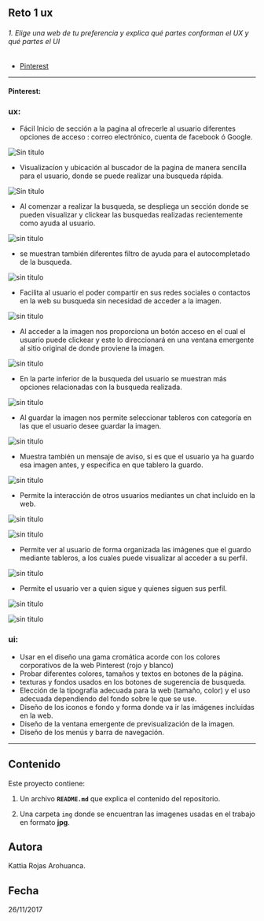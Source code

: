 
## Reto 1 ux

###### 1. Elige una web de tu preferencia y explica qué partes conforman el UX y qué partes el UI

* [Pinterest](https://www.pinterest.es)
___
#### Pinterest:

### ux:
* Fácil Inicio de sección a la pagina al ofrecerle al usuario diferentes opciones de acceso : correo electrónico, cuenta de facebook ó Google.

![Sin titulo](img\1.jpg)
* Visualizacíon y ubicación al buscador de la pagina de manera sencilla  para el usuario, donde se puede realizar una busqueda rápida.

![Sin titulo](img\2.jpg)

* Al comenzar a realizar la busqueda, se despliega un sección donde se pueden visualizar y clickear las  busquedas realizadas recientemente como ayuda al usuario.

![sin titulo](img\3.jpg)
* se muestran también diferentes filtro de ayuda para el autocompletado de la busqueda.

![sin titulo](img\4.jpg)
* Facilita al usuario el poder compartir en sus redes sociales o contactos en la web su busqueda sin necesidad de acceder a la imagen.  

![sin titulo](img\5.jpg)
* Al acceder a la imagen nos proporciona un botón acceso en el cual el usuario puede clickear y este lo direccionará en una ventana emergente al sitio original de donde proviene la imagen.  

![sin titulo](img\6.jpg)  
* En la parte inferior de la busqueda del usuario se muestran más opciones relacionadas con la busqueda realizada.

![sin titulo](img\7.jpg)
* Al guardar la imagen nos permite seleccionar tableros con categoría en las que el usuario desee guardar la imagen.

![sin titulo](img\8.jpg)
* Muestra también un mensaje de aviso, si es que el usuario ya ha guardo esa imagen antes, y especifica en que tablero la guardo.

![sin titulo](img\8a.jpg)
* Permite la interacción de otros usuarios mediantes un chat incluido en la web.

![sin titulo](img\9a.jpg)

![sin titulo](img\9.jpg)
* Permite ver al usuario de forma organizada las imágenes que el guardo mediante tableros, a los cuales puede visualizar al acceder a su perfil.

![sin titulo](img\10.jpg)
* Permite el usuario ver a quien sigue y quienes siguen sus perfil.

![sin titulo](img\11.jpg)

![sin titulo](img\11a.jpg)


### ui:
* Usar en el diseño una gama cromática acorde con los colores corporativos de la web Pinterest (rojo y blanco)
* Probar diferentes colores, tamaños y textos en botones de la página.
* texturas y fondos usados en los botones de sugerencia de busqueda.
* Elección de la tipografía adecuada para la web (tamaño, color) y el uso adecuada dependiendo del fondo sobre le que se use.
* Diseño de los iconos e fondo y forma donde va ir las imágenes incluidas en la web.
* Diseño de la ventana emergente de previsualización de la imagen.
* Diseño de los menús y barra de navegación.
___
## Contenido

Este proyecto contiene:

1. Un archivo  **`README.md`** que explica el contenido del repositorio.

2. Una carpeta `img` donde se encuentran las imagenes usadas en el trabajo en formato **jpg**.

## Autora
Kattia Rojas Arohuanca.

## Fecha
26/11/2017
